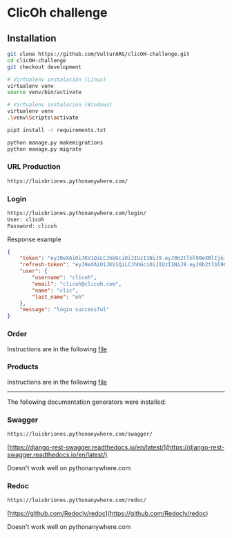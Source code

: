 # ClicOh challenge

## Installation

```bash
git clone https://github.com/VulturARG/clicOH-challenge.git
cd clicOH-challenge
git checkout development

# Virtualenv instalación (Linux)
virtualenv venv
source venv/bin/activate

# Virtualenv instalación (Windows)
virtualenv venv
.\venv\Scripts\activate

pip3 install -r requirements.txt

python manage.py makemigrations
python manage.py migrate

```

### URL Production

```bash
https://luisbriones.pythonanywhere.com/
```
### Login

```bash
https://luisbriones.pythonanywhere.com/login/
User: clicoh
Password: clicoh
```

Response example
```json
{
    "token": "eyJ0eXAiOiJKV1QiLCJhbGciOiJIUzI1NiJ9.eyJ0b2tlbl90eXBlIjoiYWNjZXNzIiwiZXhwIjoxNjQ5MTkxMzEyLCJpYXQiOjE2NDkxMDQ5MTIsImp0aSI6IjI1N2NlZGRhOGE5ZjRhMjQ5NTMyMzUxZWVlNThlZjI2IiwidXNlcl9pZCI6N30.ixgQ6yT54m81w9Wy1yNBGG87W0bELmNS0qz1fobLhdM",
    "refresh-token": "eyJ0eXAiOiJKV1QiLCJhbGciOiJIUzI1NiJ9.eyJ0b2tlbl90eXBlIjoicmVmcmVzaCIsImV4cCI6MTY0OTE5MTMxMiwiaWF0IjoxNjQ5MTA0OTEyLCJqdGkiOiIzODQxYzNlZjFmNGQ0YzE2OWNlMmEyZmNhMGMxZjM5ZiIsInVzZXJfaWQiOjd9.q8PtlnGC1pn3pSbik1auaka0BimsDiIibFmY3wwlyAU",
    "user": {
        "username": "clicoh",
        "email": "clicoh@clicoh.com",
        "name": "clic",
        "last_name": "oh"
    },
    "message": "login successful"
}
```

### Order
Instructions are in the following [file](orders.md)

### Products
Instructions are in the following [file](products.md)

------------------------------------

The following documentation generators were installed:

### Swagger
```bash
https://luisbriones.pythonanywhere.com/swagger/
```
[https://django-rest-swagger.readthedocs.io/en/latest/](https://django-rest-swagger.readthedocs.io/en/latest/)

Doesn't work well on pythonanywhere.com

### Redoc
```bash
https://luisbriones.pythonanywhere.com/redoc/
```
[https://github.com/Redocly/redoc](https://github.com/Redocly/redoc)

Doesn't work well on pythonanywhere.com

